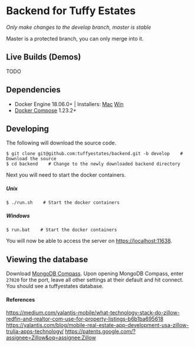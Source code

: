 # Backend for Tuffy Estates

*Only make changes to the develop branch, master is stable*

Master is a protected branch, you can only merge into it.

## Live Builds (Demos)
TODO

## Dependencies
* Docker Engine 18.06.0+ | Installers: [Mac](https://download.docker.com/mac/stable/Docker.dmg) [Win](https://download.docker.com/win/stable/Docker%20for%20Windows%20Installer.exe)
* [Docker Compose](https://github.com/docker/compose/releases/) 1.23.2+

## Developing

The following will download the source code.
```
$ git clone git@github.com:tuffyestates/backend.git -b develop    # Download the source
$ cd backend    # Change to the newly downloaded backend directory
```

Next you will need to start the docker containers.

##### Unix
```
$ ./run.sh    # Start the docker containers
```

##### Windows
```
$ run.bat    # Start the docker containers
```

You will now be able to access the server on [https://localhost:11638](https://localhost:11638).

## Viewing the database

Download [MongoDB Compass](https://www.mongodb.com/download-center/compass). Upon opening MongoDB Compass, enter `27020` for the port, leave all other settings at their default and hit connect. You should see a tuffyestates database.

#### References
https://medium.com/yalantis-mobile/what-technology-stack-do-zillow-redfin-and-realtor-com-use-for-property-listings-b6b1ba695618
https://yalantis.com/blog/mobile-real-estate-app-development-usa-zillow-trulia-apps-technology/
https://patents.google.com/?assignee=Zillow&oq=assignee:Zillow

